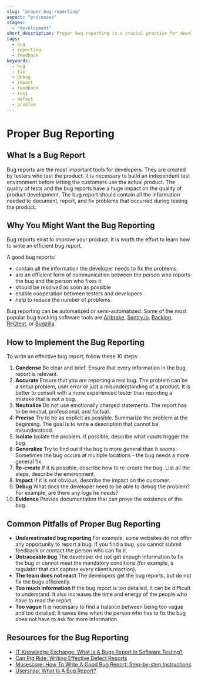 ```yaml
---
slug: "proper-bug-reporting"
aspect: "processes"
stages:
  - "development"
short_description: Proper bug reporting is a crucial practice for development. It helps to understand where the product lacks its functionality or performance. A bugs report is a description of bugs found by testers.
tags:
  - bug
  - reporting
  - feedback
keywords:
  - bug
  - fix
  - debug
  - impact
  - feedback
  - test
  - defect
  - problem
---
```


# Proper Bug Reporting

## What Is a Bug Report
Bug reports are the most important tools for developers. They are created by testers who test the product. It is necessary to build an independent test environment before letting the customers use the actual product. The quality of tests and the bug reports have a huge impact on the quality of product development. The bug report should contain all the information needed to document, report, and fix problems that occurred during testing the product.

## Why You Might Want the Bug Reporting
Bug reports exist to improve your product. It is worth the effort to learn how to write an efficient bug report.

A good bug reports:
- contain all the information the developer needs to fix the problems
- are an efficient form of communication between the person who reports the bug and the person who fixes it
- should be resolved as soon as possible
- enable cooperation between testers and developers
- help to reduce the number of problems

Bug reporting can be automatized or semi-automatized. Some of the most popular bug tracking software tools are [Airbrake](https://airbrake.io/), [Sentry.io](https://sentry.io/), [Backlog](https://backlog.com/), [ReQtest](https://reqtest.com/), or [Bugzilla](https://www.bugzilla.org/).

## How to Implement the Bug Reporting
To write an effective bug report, follow these 10 steps:
1. **Condense**
  Be clear and brief. Ensure that every information in the bug report is relevant.
2. **Accurate**
  Ensure that you are reporting a real bug. The problem can be a setup problem, user error or just a misunderstanding of a product. It is better to consult with a more experienced tester than reporting a mistake that is not a bug.
3. **Neutralize**
  Do not use emotionally charged statements. The report has to be neutral, professional, and factual. 
4. **Precise**
  Try to be as explicit as possible. Summarize the problem at the beginning. The goal is to write a description that cannot be misunderstood.
5. **Isolate**
  Isolate the problem. If possible, describe what inputs trigger the bug.
6. **Generalize**
  Try to find out if the bug is more general than it seems. Sometimes the bug occurs at multiple locations - the bug needs a more general fix.
7. **Re-create**
  If it is possible, describe how to re-create the bug. List all the steps, describe the environment.
8. **Impact**
  If it is not obvious, describe the impact on the customer.
9. **Debug**
  What does the developer need to be able to debug the problem? For example, are there any logs he needs?
10. **Evidence**
  Provide documentation that can prove the existence of the bug. 

## Common Pitfalls of Proper Bug Reporting
- **Underestimated bug reporting**
  For example, some websites do not offer any opportunity to report a bug. If you find a bug, you cannot submit feedback or contact the person who can fix it.
- **Untraceable bug**
  The developer did not get enough information to fix the bug or cannot meet the mandatory conditions (for example, a regulator that can capture every client’s reaction).
- **The team does not react**
  The developers get the bug reports, but do not fix the bugs efficiently.
- **Too much information**
  If the bug report is too detailed, it can be difficult to understand. It also increases the time and energy of the people who have to read the report. 
- **Too vague**
  It is necessary to find a balance between being too vague and too detailed. It saves time when the person who has to fix the bug does not have to ask for more information.

## Resources for the Bug Reporting
- [IT Knowledge Exchange: What Is A Bugs Report In Software Testing?](https://itknowledgeexchange.techtarget.com/quality-assurance/what-is-a-bugs-report-in-software-testing/)
- [Can Pig Ride: Writing Effective Defect Reports](http://canpigride.blogspot.com/)
- [Musescore: How To Write A Good Bug Report: Step-by-step Instructions](https://musescore.org/cs/handbook/developers-handbook/getting-started/how-write-good-bug-report-step-step-instructions)
- [Usersnap: What Is A Bug Report?](https://usersnap.com/blog/what-is-a-bug-report/)


